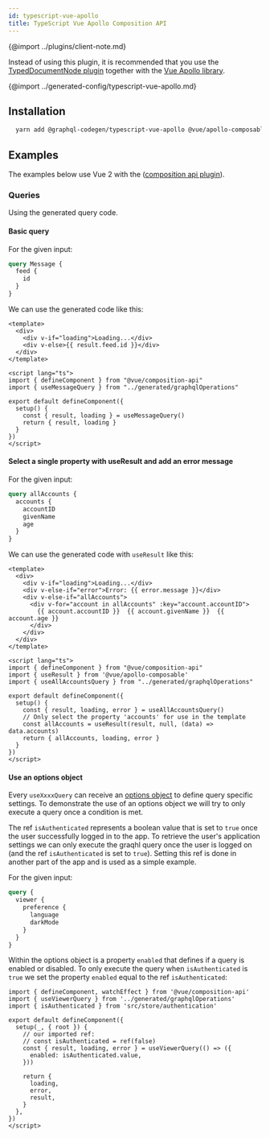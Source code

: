 ```yaml
---
id: typescript-vue-apollo
title: TypeScript Vue Apollo Composition API
---
```


{@import ../plugins/client-note.md}

Instead of using this plugin, it is recommended that you use the [TypedDocumentNode plugin](typed-document-node.md) together with the [Vue Apollo library](https://apollo.vuejs.org/).

{@import ../generated-config/typescript-vue-apollo.md}


## Installation

```bash
  yarn add @graphql-codegen/typescript-vue-apollo @vue/apollo-composable @vue/composition-api
```

## Examples

The examples below use Vue 2 with the ([composition api plugin](https://github.com/vuejs/composition-api)).

### Queries

Using the generated query code.

#### Basic query

For the given input:

```graphql
query Message {
  feed {
    id
  }
}
```

We can use the generated code like this:

```vue
<template>
  <div>
    <div v-if="loading">Loading...</div>
    <div v-else>{{ result.feed.id }}</div>
  </div>
</template>

<script lang="ts">
import { defineComponent } from "@vue/composition-api"
import { useMessageQuery } from "../generated/graphqlOperations"

export default defineComponent({
  setup() {
    const { result, loading } = useMessageQuery()
    return { result, loading }
  }
})
</script>
```

#### Select a single property with useResult and add an error message

For the given input:

```graphql
query allAccounts {
  accounts {
    accountID
    givenName
    age
  }
}
```

We can use the generated code with `useResult` like this:

```vue
<template>
  <div>
    <div v-if="loading">Loading...</div>
    <div v-else-if="error">Error: {{ error.message }}</div>
    <div v-else-if="allAccounts">
      <div v-for="account in allAccounts" :key="account.accountID">
        {{ account.accountID }}  {{ account.givenName }}  {{ account.age }}
      </div>
    </div>
  </div>
</template>

<script lang="ts">
import { defineComponent } from "@vue/composition-api"
import { useResult } from '@vue/apollo-composable'
import { useAllAccountsQuery } from "../generated/graphqlOperations"

export default defineComponent({
  setup() {
    const { result, loading, error } = useAllAccountsQuery()
    // Only select the property 'accounts' for use in the template
    const allAccounts = useResult(result, null, (data) => data.accounts)
    return { allAccounts, loading, error }
  }
})
</script>
```

#### Use an options object

Every `useXxxxQuery` can receive an [options object](https://v4.apollo.vuejs.org/guide-composable/query.html#options) to define query specific settings. To demonstrate the use of an options object we will try to only execute a query once a condition is met.

The ref `isAuthenticated` represents a boolean value that is set to `true` once the user successfully logged in to the app. To retrieve the user's application settings we can only execute the graqhl query once the user is logged on (and the ref `isAuthenticated` is set to `true`). Setting this ref is done in another part of the app and is used as a simple example. 

For the given input:

```graphql
query {
  viewer {
    preference {
      language
      darkMode
    }
  }
}
```
Within the options object is a property `enabled` that defines if a query is enabled or disabled. To only execute the query when `isAuthenticated` is `true` we set the property `enabled` equal to the ref `isAuthenticated`:

```vue
import { defineComponent, watchEffect } from '@vue/composition-api'
import { useViewerQuery } from '../generated/graphqlOperations'
import { isAuthenticated } from 'src/store/authentication'

export default defineComponent({
  setup(_, { root }) {
    // our imported ref:
    // const isAuthenticated = ref(false)
    const { result, loading, error } = useViewerQuery(() => ({
      enabled: isAuthenticated.value,
    }))

    return {
      loading,
      error,
      result,
    }
  },
})
</script>
```

